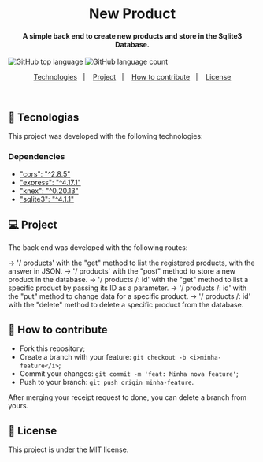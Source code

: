 <h1 align="center">
New Product
</h1>

<h4 align="center">
  A simple back end to create new products and store in the Sqlite3 Database.
</h4>

![GitHub top language](https://img.shields.io/github/languages/top/vop1234/NewProduct)  ![GitHub language count](https://img.shields.io/github/languages/count/vop1234/NewProduct)

<p align="center">
  <a href="#rocket-technologies">Technologies</a>&nbsp;&nbsp;&nbsp;|&nbsp;&nbsp;&nbsp;
  <a href="#-project">Project</a>&nbsp;&nbsp;&nbsp;|&nbsp;&nbsp;&nbsp;
  <a href="#-how-to-contribute">How to contribute</a>&nbsp;&nbsp;&nbsp;|&nbsp;&nbsp;&nbsp;
  <a href="#memo-licença">License</a>
</p>

<br>

## :rocket: Tecnologias

This project was developed with the following technologies:
### [](https://github.com/vop1234/NewProduct) Dependencies
- ["cors": "^2.8.5"](https://developer.mozilla.org/pt-BR/docs/Web/HTTP/Controle_Acesso_CORS)
- ["express": "^4.17.1"](https://expressjs.com/)
- ["knex": "^0.20.13"](http://knexjs.org/)
- ["sqlite3": "^4.1.1"](https://www.sqlite.org/index.html)
 

## :computer: Project
The back end was developed with the following routes:

-> '/ products' with the "get" method to list the registered products, with the answer in JSON.
-> '/ products' with the "post" method to store a new product in the database.
-> '/ products /: id' with the "get" method to list a specific product by passing its ID as a parameter.
-> '/ products /: id' with the "put" method to change data for a specific product.
-> '/ products /: id' with the "delete" method to delete a specific product from the database.

## 🤔 How to contribute
- Fork this repository;
- Create a branch with your feature: `git checkout -b <i>minha-feature</i>`;
- Commit your changes: `git commit -m 'feat: Minha nova feature'`;
- Push to your branch: `git push origin minha-feature`.

After merging your receipt request to done, you can delete a branch from yours.

## :memo: License

This project is under the MIT license.



